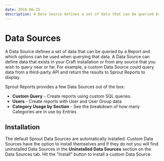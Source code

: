 ```yaml
---
date: 2018-06-25
description: A Data Source defines a set of data that can be queried by a Report and which options can be used when querying that data.
---
```


# Data Sources

A Data Source defines a set of data that can be queried by a Report and which options can be used when querying that data. A Data Source can define data that exists in your Craft installation or from any source that you wish to query near or far. For example, a custom Data Source could query data from a third-party API and return the results to Sprout Reports to display.

Sprout Reports provides a few Data Sources out of the box:

- **Custom Query** - Create reports using custom SQL queries.
- **Users** - Create reports with User and User Group data
- **Category Usage by Section** - See the breakdown of how many Categories are in use by Entries

## Installation

The default Sprout Data Sources are automatically installed. Custom Data Sources have the option to install themselves and if they do not you will find uninstalled Data Sources in the **Uninstalled Data Sources** section on the Data Sources tab. Hit the "Install" button to install a custom Data Source.